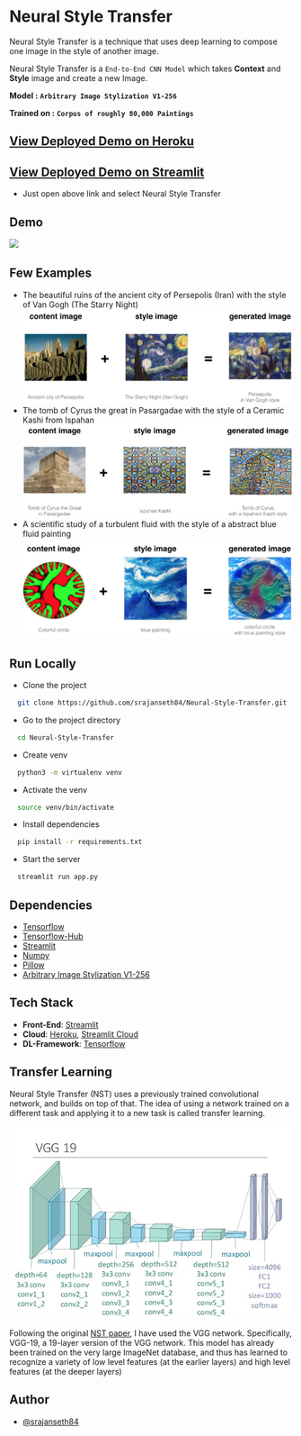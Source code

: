 
# Neural Style Transfer


Neural Style Transfer is a technique that uses deep learning to compose one image in the style of another image.

Neural Style Transfer is a `End-to-End CNN Model` which takes **Context** and **Style** image and create a new Image.


**Model :** **`Arbitrary Image Stylization V1-256`**

**Trained on :** **`Corpus of roughly 80,000 Paintings`**

## [View Deployed Demo on Heroku](https://neural-style-transf-streamlit.herokuapp.com/)
## [View Deployed Demo on Streamlit](https://share.streamlit.io/srajanseth84/all-ml-projects-streamlit/main/app.py)
- Just open above link and select Neural Style Transfer
## Demo

![](extras/demo.gif.gif)

## Few Examples
* The beautiful ruins of the ancient city of Persepolis (Iran) with the style of Van Gogh (The Starry Night) 
  <img src="images/perspolis_vangogh.png">
* The tomb of Cyrus the great in Pasargadae with the style of a Ceramic Kashi from Ispahan 
  <img src="images/pasargad_kashi.png">
* A scientific study of a turbulent fluid with the style of a abstract blue fluid painting
  <img src = "images/circle_abstract.png">

## Run Locally

* Clone the project

```bash
  git clone https://github.com/srajanseth84/Neural-Style-Transfer.git
```

* Go to the project directory

```bash
  cd Neural-Style-Transfer
```
* Create venv

```bash
  python3 -m virtualenv venv 
```

* Activate the venv

```bash
  source venv/bin/activate
```

* Install dependencies

```bash
  pip install -r requirements.txt
```

* Start the server

```bash
  streamlit run app.py 
```

## Dependencies
* [Tensorflow](https://github.com/tensorflow/tensorflow)
* [Tensorflow-Hub](https://github.com/tensorflow/hub)
* [Streamlit](https://github.com/streamlit/streamlit)
* [Numpy](https://github.com/numpy/numpy)
* [Pillow](https://github.com/python-pillow/Pillow)
* [Arbitrary Image Stylization V1-256](https://tfhub.dev/google/magenta/arbitrary-image-stylization-v1-256/2)

## Tech Stack
* **Front-End**: [Streamlit](https://github.com/streamlit/streamlit)
* **Cloud**: [Heroku](https://www.heroku.com/), [Streamlit Cloud](https://streamlit.io/cloud)
* **DL-Framework**: [Tensorflow](https://github.com/tensorflow/tensorflow)

## Transfer Learning
Neural Style Transfer (NST) uses a previously trained convolutional network, and builds on top of that. The idea of using a network trained on a different task and applying it to a new task is called transfer learning.

<img src="images/vgg19.jpg">
    
Following the original [NST paper](https://arxiv.org/abs/1508.06576), I have used the VGG network. Specifically, VGG-19, a 19-layer version of the VGG network. This model has already been trained on the very large ImageNet database, and thus has learned to recognize a variety of low level features (at the earlier layers) and high level features (at the deeper layers)    

## Author

- [@srajanseth84](https://github.com/srajanseth84)

  